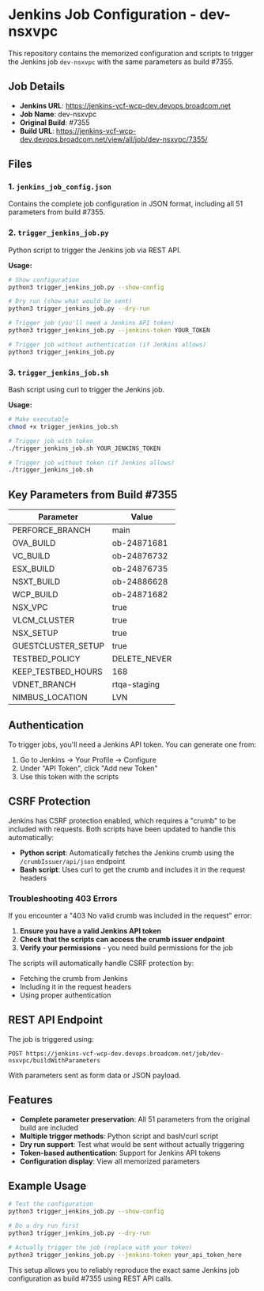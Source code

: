# Jenkins Job Configuration - dev-nsxvpc

This repository contains the memorized configuration and scripts to trigger the Jenkins job `dev-nsxvpc` with the same parameters as build #7355.

## Job Details

- **Jenkins URL**: https://jenkins-vcf-wcp-dev.devops.broadcom.net
- **Job Name**: dev-nsxvpc
- **Original Build**: #7355
- **Build URL**: https://jenkins-vcf-wcp-dev.devops.broadcom.net/view/all/job/dev-nsxvpc/7355/

## Files

### 1. `jenkins_job_config.json`
Contains the complete job configuration in JSON format, including all 51 parameters from build #7355.

### 2. `trigger_jenkins_job.py`
Python script to trigger the Jenkins job via REST API.

**Usage:**
```bash
# Show configuration
python3 trigger_jenkins_job.py --show-config

# Dry run (show what would be sent)
python3 trigger_jenkins_job.py --dry-run

# Trigger job (you'll need a Jenkins API token)
python3 trigger_jenkins_job.py --jenkins-token YOUR_TOKEN

# Trigger job without authentication (if Jenkins allows)
python3 trigger_jenkins_job.py
```

### 3. `trigger_jenkins_job.sh`
Bash script using curl to trigger the Jenkins job.

**Usage:**
```bash
# Make executable
chmod +x trigger_jenkins_job.sh

# Trigger job with token
./trigger_jenkins_job.sh YOUR_JENKINS_TOKEN

# Trigger job without token (if Jenkins allows)
./trigger_jenkins_job.sh
```

## Key Parameters from Build #7355

| Parameter | Value |
|-----------|-------|
| PERFORCE_BRANCH | main |
| OVA_BUILD | ob-24871681 |
| VC_BUILD | ob-24876732 |
| ESX_BUILD | ob-24876735 |
| NSXT_BUILD | ob-24886628 |
| WCP_BUILD | ob-24871682 |
| NSX_VPC | true |
| VLCM_CLUSTER | true |
| NSX_SETUP | true |
| GUESTCLUSTER_SETUP | true |
| TESTBED_POLICY | DELETE_NEVER |
| KEEP_TESTBED_HOURS | 168 |
| VDNET_BRANCH | rtqa-staging |
| NIMBUS_LOCATION | LVN |

## Authentication

To trigger jobs, you'll need a Jenkins API token. You can generate one from:
1. Go to Jenkins → Your Profile → Configure
2. Under "API Token", click "Add new Token"
3. Use this token with the scripts

## CSRF Protection

Jenkins has CSRF protection enabled, which requires a "crumb" to be included with requests. Both scripts have been updated to handle this automatically:

- **Python script**: Automatically fetches the Jenkins crumb using the `/crumbIssuer/api/json` endpoint
- **Bash script**: Uses curl to get the crumb and includes it in the request headers

### Troubleshooting 403 Errors

If you encounter a "403 No valid crumb was included in the request" error:

1. **Ensure you have a valid Jenkins API token**
2. **Check that the scripts can access the crumb issuer endpoint**
3. **Verify your permissions** - you need build permissions for the job

The scripts will automatically handle CSRF protection by:
- Fetching the crumb from Jenkins
- Including it in the request headers
- Using proper authentication

## REST API Endpoint

The job is triggered using:
```
POST https://jenkins-vcf-wcp-dev.devops.broadcom.net/job/dev-nsxvpc/buildWithParameters
```

With parameters sent as form data or JSON payload.

## Features

- **Complete parameter preservation**: All 51 parameters from the original build are included
- **Multiple trigger methods**: Python script and bash/curl script
- **Dry run support**: Test what would be sent without actually triggering
- **Token-based authentication**: Support for Jenkins API tokens
- **Configuration display**: View all memorized parameters

## Example Usage

```bash
# Test the configuration
python3 trigger_jenkins_job.py --show-config

# Do a dry run first
python3 trigger_jenkins_job.py --dry-run

# Actually trigger the job (replace with your token)
python3 trigger_jenkins_job.py --jenkins-token your_api_token_here
```

This setup allows you to reliably reproduce the exact same Jenkins job configuration as build #7355 using REST API calls.
